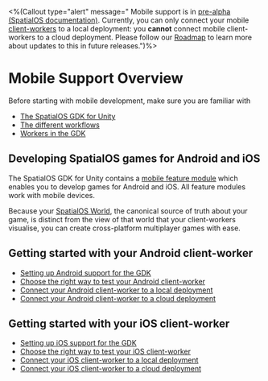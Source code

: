 <%(Callout type="alert" message="
Mobile support is in [pre-alpha (SpatialOS documentation)](https://docs.improbable.io/reference/13.3/shared/release-policy#maturity-stages). Currently, you can only connect your mobile [client-workers](https://docs.improbable.io/reference/latest/shared/glossary#client-worker) to a local deployment: you **cannot** connect mobile client-workers to a cloud deployment. Please follow our [Roadmap](https://github.com/spatialos/gdk-for-unity/projects/1) to learn more about updates to this in future releases.")%>

# Mobile Support Overview

Before starting with mobile development, make sure you are familiar with

  * [The SpatialOS GDK for Unity]({{urlRoot}}/content/intro-reference)
  * [The different workflows]({{urlRoot}}/content/intro-workflows-spatialos-entities)
  * [Workers in the GDK]({{urlRoot}}/content/workers/workers-in-the-gdk)

## Developing SpatialOS games for Android and iOS

The SpatialOS GDK for Unity contains a [mobile feature module]({{urlRoot}}/content/modules/core-and-feature-module-overview#mobile-support-module) which enables you to develop games for Android and iOS. All feature modules work with mobile devices.

Because your [SpatialOS World](https://docs.improbable.io/reference/latest/shared/glossary#spatialos-world), the canonical source of truth about your game, is distinct from the view of that world that your client-workers visualise, you can create cross-platform multiplayer games with ease.

## Getting started with your Android client-worker

  * [Setting up Android support for the GDK]({{urlRoot}}/content/mobile/android/setup)
  * [Choose the right way to test your Android client-worker]({{urlRoot}}/content/mobile/android/ways-to-test)
  * [Connect your Android client-worker to a local deployment]({{urlRoot}}/content/mobile/android/local-deploy)
  * [Connect your Android client-worker to a cloud deployment]({{urlRoot}}/content/mobile/android/cloud-deploy)

## Getting started with your iOS client-worker

  * [Setting up iOS support for the GDK]({{urlRoot}}/content/mobile/ios/setup)
  * [Choose the right way to test your iOS client-worker]({{urlRoot}}/content/mobile/ios/ways-to-test)
  * [Connect your iOS client-worker to a local deployment]({{urlRoot}}/content/mobile/ios/local-deploy)
  * [Connect your iOS client-worker to a cloud deployment]({{urlRoot}}/content/mobile/ios/cloud-deploy)
